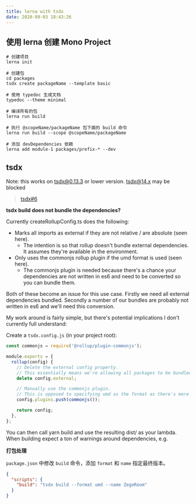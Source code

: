 ```yaml
---
title: lerna with tsdx
date: 2020-09-03 18:43:26
---
```


## 使用 lerna 创建 Mono Project

```
# 创建项目
lerna init

# 创建包
cd packages
tsdx create packageName --template basic

# 使用 typedoc 生成文档
typedoc --theme minimal

# 编译所有的包
lerna run build

# 执行 @scopeName/packageName 包下面的 build 命令
lerna run build --scope @scopeName/packageName

# 添加 devDependencies 依赖
lerna add module-1 packages/prefix-* --dev
```

## tsdx

Note: this works on tsdx@0.13.3 or lower version. tsdx@14.x may be blocked

> [tsdx#6](https://github.com/formium/tsdx/issues/6)

**tsdx build does not bundle the dependencies?**

Currently createRollupConfig.ts does the following:

- Marks all imports as external if they are not relative / are absolute (seen here).
  - The intention is so that rollup doesn't bundle external dependencies. It assumes they're available in the environment.
- Only uses the commonjs rollup plugin if the umd format is used (seen here).
  - The commonjs plugin is needed because there's a chance your dependencies are not written in es6 and need to be converted so you can bundle them.

Both of these become an issue for this use case. Firstly we need all external dependencies bundled. Secondly a number of our bundles are probably not written in es6 and we'll need this conversion.

My work around is fairly simple, but there's potential implications I don't currently full understand:

Create a `tsdx.config.js` (in your project root):

```js
const commonjs = require('@rollup/plugin-commonjs');

module.exports = {
  rollup(config) {
    // Delete the external config property.
    // This essentially means we're allowing all packages to be bundled.
    delete config.external;

    // Manually use the commonjs plugin.
    // This is opposed to specifying umd as the format as there's more implications that, again, are unclear.
    config.plugins.push(commonjs());

    return config;
  },
};
```

You can then call yarn build and use the resulting dist/ as your lambda. When building expect a ton of warnings around dependencies, e.g.

**打包处理**

`package.json` 中修改 `build` 命令，添加 `format` 和 `name` 指定最终版本。

```json
{
  "scripts": {
    "build": "tsdx build --format umd --name ZegoRoom"
  }
}
```